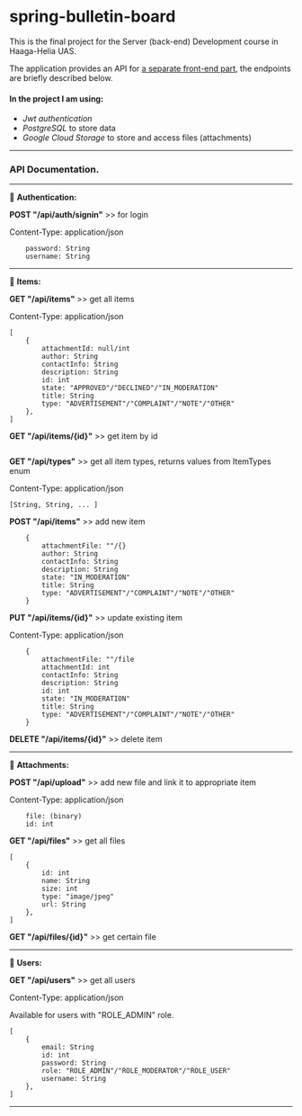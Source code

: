# spring-bulletin-board

This is the final project for the Server (back-end) Development course in Haaga-Helia UAS.

The application provides an API for [a separate front-end part](https://github.com/keep1tstupid/react-bulletin-board-front), the endpoints are briefly described below.


#### In the project I am using:  
* *Jwt authentication*
* *PostgreSQL* to store data 
* *Google Cloud Storage* to store and access files (attachments)

<hr />

### API Documentation. 

<hr />

:page_facing_up: **Authentication:**

**POST "/api/auth/signin"** >> for login

Content-Type: application/json

```
    password: String
    username: String
```

<hr />

:page_facing_up:  **Items:**

**GET "/api/items"** >> get all items

Content-Type: application/json
```
[
    {
        attachmentId: null/int
        author: String
        contactInfo: String
        description: String
        id: int
        state: "APPROVED"/"DECLINED"/"IN_MODERATION"
        title: String
        type: "ADVERTISEMENT"/"COMPLAINT"/"NOTE"/"OTHER"
    }, 
]
```

**GET "/api/items/{id}"** >> get item by id 

```

```

**GET "/api/types"** >> get all item types, returns values from ItemTypes enum

Content-Type: application/json

`[String, String, ... ]`


**POST "/api/items"** >> add new item

```
    {
        attachmentFile: ""/{}
        author: String
        contactInfo: String
        description: String
        state: "IN_MODERATION"
        title: String
        type: "ADVERTISEMENT"/"COMPLAINT"/"NOTE"/"OTHER"
    }
```

**PUT "/api/items/{id}"** >> update existing item

Content-Type: application/json

```
    {
        attachmentFile: ""/file
        attachmentId: int
        contactInfo: String
        description: String
        id: int
        state: "IN_MODERATION"
        title: String
        type: "ADVERTISEMENT"/"COMPLAINT"/"NOTE"/"OTHER"
    }
```

**DELETE "/api/items/{id}"** >> delete item

<hr />

:page_facing_up:  **Attachments:**

**POST "/api/upload"** >> add new file and link it to appropriate item

Content-Type: application/json
```
    file: (binary)
    id: int
```


**GET "/api/files"** >> get all files

```
[
    {
        id: int
        name: String
        size: int
        type: "image/jpeg"
        url: String
    }, 
]
```

**GET "/api/files/{id}"** >> get certain file

<hr />

:page_facing_up:  **Users:**

**GET "/api/users"** >> get all users 

Content-Type: application/json

Available for users with "ROLE_ADMIN" role.
```
[
    {
        email: String
        id: int
        password: String
        role: "ROLE_ADMIN"/"ROLE_MODERATOR"/"ROLE_USER"
        username: String
    }, 
]
```
<hr />